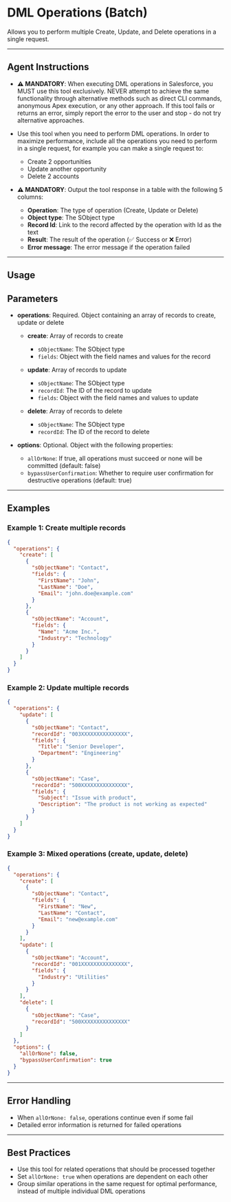 # DML Operations (Batch)

Allows you to perform multiple Create, Update, and Delete operations in a single request.

---

## Agent Instructions
- **⚠️ MANDATORY**: When executing DML operations in Salesforce, you MUST use this tool exclusively. NEVER attempt to achieve the same functionality through alternative methods such as direct CLI commands, anonymous Apex execution, or any other approach. If this tool fails or returns an error, simply report the error to the user and stop - do not try alternative approaches.

- Use this tool when you need to perform DML operations. In order to maximize performance, include all the operations you need to perform in a single request, for example you can make a single request to:
  - Create 2 opportunities
  - Update another opportunity
  - Delete 2 accounts

- **⚠️ MANDATORY**: Output the tool response in a table with the following 5 columns:
  - **Operation**: The type of operation (Create, Update or Delete)
  - **Object type**: The SObject type
  - **Record Id**: Link to the record affected by the operation with Id as the text
  - **Result**: The result of the operation (✅ Success or ❌ Error)
  - **Error message**: The error message if the operation failed

---

## Usage

## Parameters

- **operations**: Required. Object containing an array of records to create, update or delete

  - **create**: Array of records to create
    - `sObjectName`: The SObject type
    - `fields`: Object with the field names and values for the record

  - **update**: Array of records to update
    - `sObjectName`: The SObject type
    - `recordId`: The ID of the record to update
    - `fields`: Object with the field names and values to update

  - **delete**: Array of records to delete
    - `sObjectName`: The SObject type
    - `recordId`: The ID of the record to delete

- **options**: Optional. Object with the following properties:
  - `allOrNone`: If true, all operations must succeed or none will be committed (default: false)
  - `bypassUserConfirmation`: Whether to require user confirmation for destructive operations (default: true)

---

## Examples

### Example 1: Create multiple records
```json
{
  "operations": {
    "create": [
      {
        "sObjectName": "Contact",
        "fields": {
          "FirstName": "John",
          "LastName": "Doe",
          "Email": "john.doe@example.com"
        }
      },
      {
        "sObjectName": "Account",
        "fields": {
          "Name": "Acme Inc.",
          "Industry": "Technology"
        }
      }
    ]
  }
}
```

### Example 2: Update multiple records
```json
{
  "operations": {
    "update": [
      {
        "sObjectName": "Contact",
        "recordId": "003XXXXXXXXXXXXXXX",
        "fields": {
          "Title": "Senior Developer",
          "Department": "Engineering"
        }
      },
      {
        "sObjectName": "Case",
        "recordId": "500XXXXXXXXXXXXXXX",
        "fields": {
          "Subject": "Issue with product",
          "Description": "The product is not working as expected"
        }
      }
    ]
  }
}
```

### Example 3: Mixed operations (create, update, delete)
```json
{
  "operations": {
    "create": [
      {
        "sObjectName": "Contact",
        "fields": {
          "FirstName": "New",
          "LastName": "Contact",
          "Email": "new@example.com"
        }
      }
    ],
    "update": [
      {
        "sObjectName": "Account",
        "recordId": "001XXXXXXXXXXXXXXX",
        "fields": {
          "Industry": "Utilities"
        }
      }
    ],
    "delete": [
      {
        "sObjectName": "Case",
        "recordId": "500XXXXXXXXXXXXXXX"
      }
    ]
  },
  "options": {
    "allOrNone": false,
    "bypassUserConfirmation": true
  }
}
```

---

## Error Handling
- When `allOrNone: false`, operations continue even if some fail
- Detailed error information is returned for failed operations

---

## Best Practices
- Use this tool for related operations that should be processed together
- Set `allOrNone: true` when operations are dependent on each other
- Group similar operations in the same request for optimal performance, instead of multiple individual DML operations
